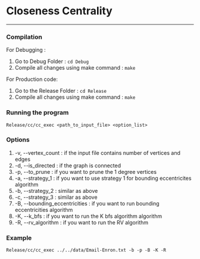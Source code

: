 # Closeness Centrality
---
### Compilation
For Debugging :
1. Go to Debug Folder : `cd Debug`
2. Compile all changes using make command : `make`

For Production code:
1. Go to the Release Folder : `cd Release`
2. Compile all changes using make command : `make`

### Running the program
`Release/cc/cc_exec <path_to_input_file> <option_list>`

### Options
1. -v, --vertex_count : if the input file contains number of vertices and edges
2. -d, --is_directed : if the graph is connected
3. -p, --to_prune : if you want to prune the 1 degree vertices
4. -a, --strategy_1 : if you want to use strategy 1 for bounding eccentricites algorithm
5. -b, --strategy_2 : similar as above
6. -c, --strategy_3 : similar as above
7. -B, --bounding_eccentricities : if you want to run bounding eccentricities algorithm
8. -K, --k_bfs : if you want to run the K bfs algorithm algorithm
9. -R, --rv_algorithm : if you want to run the RV algorithm

### Example
`Release/cc/cc_exec ../../data/Email-Enron.txt -b -p -B -K -R`
